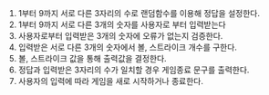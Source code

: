 1. 1부터 9까지 서로 다른 3자리의 수로 랜덤함수를 이용해 정답을 설정한다.
2. 1부터 9까지 서로 다른 3개의 숫자를 사용자로 부터 입력받는다
3. 사용자로부터 입력받은 3개의 숫자에 오류가 없는지 검증한다.
4. 입력받은 서로 다른 3개의 숫자에서 볼, 스트라이크 개수를 구한다.
5. 볼, 스트라이크 값을 통해 출력값을 결정한다.
6. 정답과 입력받은 3자리의 수가 일치할 경우 게임종료 문구를 출력한다.
7. 사용자의 입력에 따라 게임을 새로 시작하거나 종료한다.
